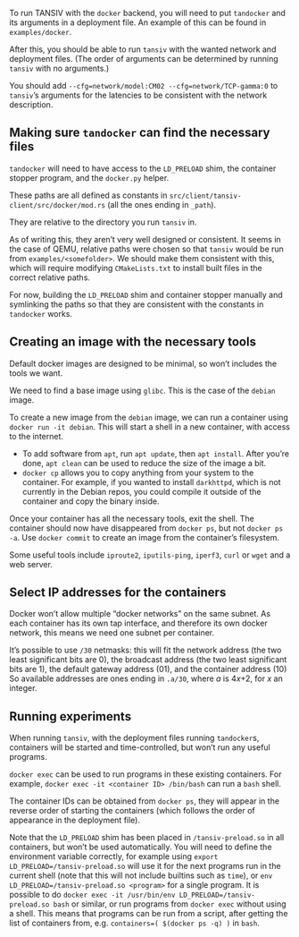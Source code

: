 To run TANSIV with the `docker` backend, you will need to put `tandocker` and its arguments in a deployment file.
An example of this can be found in `examples/docker`.

After this, you should be able to run `tansiv` with the wanted network and deployment files.
(The order of arguments can be determined by running `tansiv` with no arguments.)

You should add `--cfg=network/model:CM02 --cfg=network/TCP-gamma:0` to `tansiv`’s arguments for the latencies to be consistent with the network description.


## Making sure `tandocker` can find the necessary files

`tandocker` will need to have access to the `LD_PRELOAD` shim, the container stopper program, and the `docker.py` helper.

These paths are all defined as constants in `src/client/tansiv-client/src/docker/mod.rs` (all the ones ending in `_path`).

They are relative to the directory you run `tansiv` in.

As of writing this, they aren’t very well designed or consistent.
It seems in the case of QEMU, relative paths were chosen so that `tansiv` would be run from `examples/<somefolder>`.
We should make them consistent with this, which will require modifying `CMakeLists.txt` to install built files in the correct relative paths.

For now, building the `LD_PRELOAD` shim and container stopper manually and symlinking the paths so that they are consistent with the constants in `tandocker` works.


## Creating an image with the necessary tools

Default docker images are designed to be minimal, so won’t includes the tools we want.

We need to find a base image using `glibc`. <!-- TODO: do we? -->
This is the case of the `debian` image.

To create a new image from the `debian` image, we can run a container using `docker run -it debian`.
This will start a shell in a new container, with access to the internet.

 - To add software from `apt`, run `apt update`, then `apt install`.
   After you’re done, `apt clean` can be used to reduce the size of the image a bit.
 - `docker cp` allows you to copy anything from your system to the container.
   For example, if you wanted to install `darkhttpd`, which is not currently in the Debian repos,
   you could compile it outside of the container and copy the binary inside.

Once your container has all the necessary tools, exit the shell.
The container should now have disappeared from `docker ps`, but not `docker ps -a`.
Use `docker commit` to create an image from the container’s filesystem.


Some useful tools include `iproute2`, `iputils-ping`, `iperf3`, `curl` or `wget` and a web server.


## Select IP addresses for the containers

Docker won’t allow multiple “docker networks” on the same subnet.
As each container has its own tap interface, and therefore its own docker network, this means we need one subnet per container.

It’s possible to use `/30` netmasks: this will fit the network address (the two least significant bits are 0), the broadcast address (the two least significant bits are 1), the default gateway address (01), and the container address (10)
So available addresses are ones ending in `.a/30`, where *a* is 4*x*+2, for *x* an integer.


## Running experiments

When running `tansiv`, with the deployment files running `tandocker`s, containers will be started and time-controlled, but won’t run any useful programs.

`docker exec` can be used to run programs in these existing containers.
For example, `docker exec -it <container ID> /bin/bash` can run a `bash` shell.

The container IDs can be obtained from `docker ps`, they will appear in the reverse order of starting the containers (which follows the order of appearance in the deployment file).

Note that the `LD_PRELOAD` shim has been placed in `/tansiv-preload.so` in all containers, but won’t be used automatically.
You will need to define the environment variable correctly, for example using `export LD_PRELOAD=/tansiv-preload.so` will use it for the next programs run in the current shell (note that this will not include builtins such as `time`), or `env LD_PRELOAD=/tansiv-preload.so <program>` for a single program.
It is possible to do `docker exec -it /usr/bin/env LD_PRELOAD=/tansiv-preload.so bash` or similar, or run programs from `docker exec` without using a shell.
This means that programs can be run from a script, after getting the list of containers from, e.g. `containers=( $(docker ps -q) )` in `bash`.
